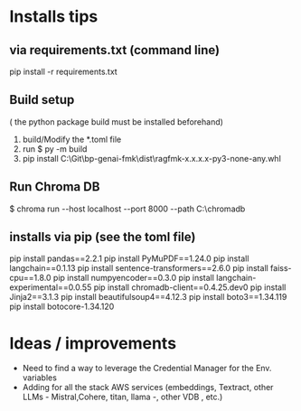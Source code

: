 # Installs tips
## via requirements.txt (command line)
pip install -r requirements.txt

## Build setup
( the python package build must be installed beforehand)
1) build/Modify the *.toml file
2) run $ py -m build
3) pip install C:\Git\bp-genai-fmk\dist\ragfmk-x.x.x.x-py3-none-any.whl

## Run Chroma DB
$ chroma run --host localhost --port 8000 --path C:\\chromadb

## installs via pip (see the toml file)
pip install pandas==2.2.1
pip install PyMuPDF==1.24.0
pip install langchain==0.1.13
pip install sentence-transformers==2.6.0
pip install faiss-cpu==1.8.0
pip install numpyencoder==0.3.0
pip install langchain-experimental==0.0.55
pip install chromadb-client==0.4.25.dev0
pip install Jinja2==3.1.3
pip install beautifulsoup4==4.12.3
pip install boto3==1.34.119
pip install botocore-1.34.120

# Ideas / improvements
* Need to find a way to leverage the Credential Manager for the Env. variables
* Adding for all the stack AWS services (embeddings, Textract, other LLMs - Mistral,Cohere, titan, llama -, other VDB , etc.)